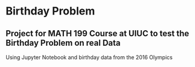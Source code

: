 # Birthday Problem

## Project for MATH 199 Course at UIUC to test the Birthday Problem on real Data
Using Jupyter Notebook and birthday data from the 2016 Olympics
